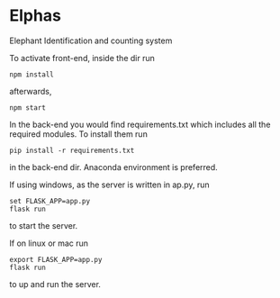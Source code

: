 # Elphas
Elephant Identification and counting system

To activate front-end, inside the dir run
```
npm install
```
afterwards,
```
npm start
```

In the back-end you would find requirements.txt which includes all the required modules. To install them run
```
pip install -r requirements.txt
```
in the back-end dir. Anaconda environment is preferred.

If using windows, as the server is written in ap.py, run
```
set FLASK_APP=app.py
flask run
```
to start the server.

If on linux or mac run
```
export FLASK_APP=app.py
flask run
```
to up and run the server. 


